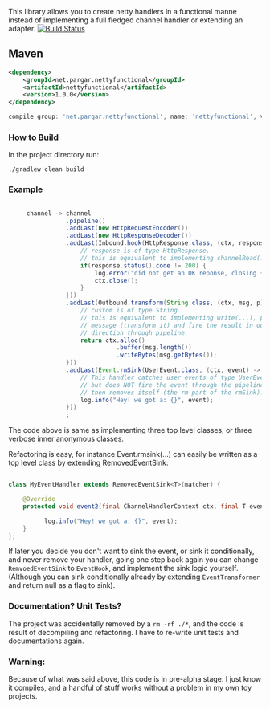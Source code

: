 This library allows you to create netty handlers in a functional manne instead 
of implementing a full fledged channel handler or extending an adapter. [![Build Status](https://travis-ci.org/hkoosha/netty-functional.svg?branch=master)](https://travis-ci.org/hkoosha/netty-functional)

## Maven

```xml
<dependency>
    <groupId>net.pargar.nettyfunctional</groupId>
    <artifactId>nettyfunctional</artifactId>
    <version>1.0.0</version>
</dependency>
```

```groovy
compile group: 'net.pargar.nettyfunctional', name: 'nettyfunctional', version: '1.0.0'
```

### How to Build

In the project directory run:

`./gradlew clean build`


### Example

```java

     channel -> channel
                .pipeline()
                .addLast(new HttpRequestEncoder())
                .addLast(new HttpResponseDecoder())
                .addLast(Inbound.hook(HttpResponse.class, (ctx, response) -> {
                    // response is of type HttpResponse.
                    // this is equivalent to implementing channelRead(...)
                    if(response.status().code != 200) {
                        log.error("did not get an OK reponse, closing {}", ctx.channel());
                        ctx.close();
                    }
                }))
                .addLast(Outbound.transform(String.class, (ctx, msg, p) -> {
                    // custom is of type String.
                    // this is equivalent to implementing write(...), processing
                    // message (transform it) and fire the result in outbound
                    // direction through pipeline.
                    return ctx.alloc()
                              .buffer(msg.length()) 
                              .writeBytes(msg.getBytes());
                }))
                .addLast(Event.rmSink(UserEvent.class, (ctx, event) -> {
                    // This handler catches user events of type UserEvent,
                    // but does NOT fire the event through the pipeline (sinks the event), 
                    // then removes itself (the rm part of the rmSink).
                    log.info("Hey! we got a: {}", event);
                }))
                ;
```


The code above is same as implementing three top level classes, or three verbose
inner anonymous classes.

Refactoring is easy, for instance Event.rmsink(...) can easily be written as a
top level class by extending RemovedEventSink:

```java

class MyEventHandler extends RemovedEventSink<T>(matcher) {

    @Override
    protected void event2(final ChannelHandlerContext ctx, final T event) throws Exception {

          log.info("Hey! we got a: {}", event);
    }
};
```


If later you decide you don't want to sink the event, or sink it conditionally,
and never remove your handler, going one step back again you can change 
`RemvoedEventSink` to `EventHook`, and implement the sink logic yourself. 
(Although you can sink conditionally already by extending `EventTransformer` and
return null as a flag to sink).



### Documentation? Unit Tests?

The project was accidentally removed by a `rm -rf ./*`, and the code is result
of decompiling and refactoring. I have to re-write unit tests and documentations
again.


### Warning:

Because of what was said above, this code is in pre-alpha stage.
I just know it compiles, and a handful of stuff works without a problem in my
own toy projects.
